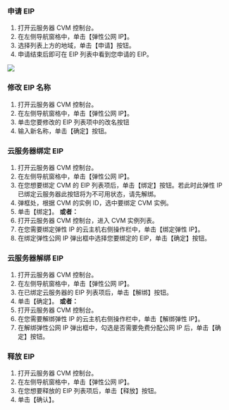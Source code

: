 ###  申请 EIP
1) 打开云服务器 CVM 控制台。
2) 在左侧导航窗格中，单击【弹性公网 IP】。
3) 选择列表上方的地域，单击【申请】按钮。
4) 申请结束后即可在 EIP 列表中看到您申请的 EIP。

![](https://main.qcloudimg.com/raw/da69a2e2285f287430514e08efef89c0.png)


### 修改 EIP 名称
1) 打开云服务器 CVM 控制台。
2) 在左侧导航窗格中，单击【弹性公网 IP】。
3) 单击您要修改的 EIP 列表项中的改名按钮
4) 输入新名称，单击【确定】按钮。

### 云服务器绑定 EIP
1) 打开云服务器 CVM 控制台。
2) 在左侧导航窗格中，单击【弹性公网 IP】。
3) 在您想要绑定 CVM 的 EIP 列表项后，单击【绑定】按钮。若此时此弹性 IP 已绑定云服务器此按钮将为不可用状态，请先解绑。
4) 弹框处，根据 CVM 的实例 ID，选中要绑定 CVM 实例。
5) 单击【绑定】。
<b>或者：</b>
1) 打开云服务器 CVM 控制台，进入 CVM 实例列表。
2) 在您需要绑定弹性 IP 的云主机右侧操作栏中，单击【绑定弹性 IP】。
3) 在绑定弹性公网 IP 弹出框中选择您要绑定的 EIP，单击【确定】按钮。

### 云服务器解绑 EIP
1) 打开云服务器 CVM 控制台。
2) 在左侧导航窗格中，单击【弹性公网 IP】。
3) 在已绑定云服务器的 EIP 列表项后，单击【解绑】按钮。
4) 单击【确定】。
<b>或者：</b>
1) 打开云服务器 CVM 控制台。
2) 在您需要解绑弹性 IP 的云主机右侧操作栏中，单击【解绑弹性 IP】。
3) 在解绑弹性公网 IP 弹出框中，勾选是否需要免费分配公网 IP 后，单击【确定】按钮。

### 释放 EIP
1) 打开云服务器 CVM 控制台。
2) 在左侧导航窗格中，单击【弹性公网 IP】。
3) 在您想要释放的 EIP 列表项后，单击【释放】按钮。
4) 单击【确认】。
